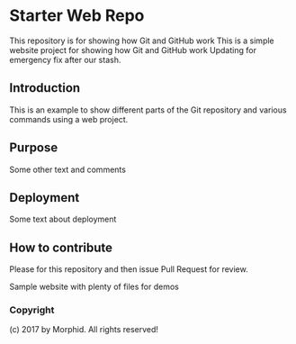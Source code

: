 # Starter Web Repo

This repository is for showing how Git and GitHub work
This is a simple website project for showing how Git and GitHub work
Updating for emergency fix after our stash.

## Introduction

This is an example to show different parts of the Git repository and various commands using a web project.

## Purpose

Some other text and comments

## Deployment

Some text about deployment

## How to contribute

Please for this repository and then issue Pull Request for review.

Sample website with plenty of files for demos

### Copyright
(c) 2017 by Morphid. All rights reserved!
